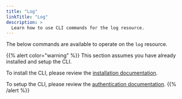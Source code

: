 ```yaml
---
title: "Log"
linkTitle: "Log"
description: >
  Learn how to use CLI commands for the log resource.
---
```


The below commands are available to operate on the `log` resource.

{{% alert color="warning" %}}
This section assumes you have already installed and setup the CLI.

To install the CLI, please review the [installation documentation](/docs/cli/install).

To setup the CLI, please review the [authentication documentation](/docs/cli/authentication).
{{% /alert %}}

